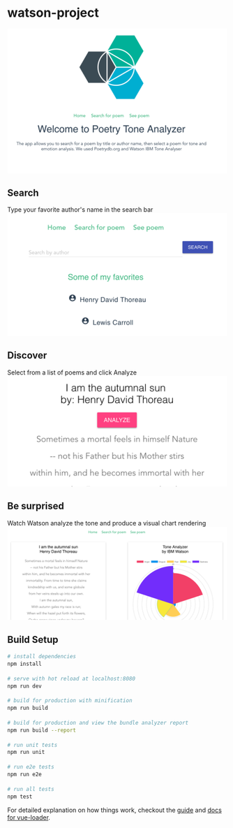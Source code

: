 # watson-project

![Screenshot](src/assets/Landing.png)

## Search 
Type your favorite author's name in the search bar
![Screenshot](src/assets/Search.png)

## Discover
Select from a list of poems and click Analyze
![Screenshot](src/assets/Analyze.png)

## Be surprised
Watch Watson analyze the tone and produce a visual chart rendering
![Screenshot](src/assets/Analysis.png)

## Build Setup

``` bash
# install dependencies
npm install

# serve with hot reload at localhost:8080
npm run dev

# build for production with minification
npm run build

# build for production and view the bundle analyzer report
npm run build --report

# run unit tests
npm run unit

# run e2e tests
npm run e2e

# run all tests
npm test
```

For detailed explanation on how things work, checkout the [guide](http://vuejs-templates.github.io/webpack/) and [docs for vue-loader](http://vuejs.github.io/vue-loader).

